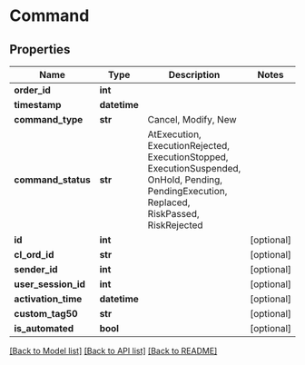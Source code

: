 # Command

## Properties
Name | Type | Description | Notes
------------ | ------------- | ------------- | -------------
**order_id** | **int** |  | 
**timestamp** | **datetime** |  | 
**command_type** | **str** | Cancel, Modify, New | 
**command_status** | **str** | AtExecution, ExecutionRejected, ExecutionStopped, ExecutionSuspended, OnHold, Pending, PendingExecution, Replaced, RiskPassed, RiskRejected | 
**id** | **int** |  | [optional] 
**cl_ord_id** | **str** |  | [optional] 
**sender_id** | **int** |  | [optional] 
**user_session_id** | **int** |  | [optional] 
**activation_time** | **datetime** |  | [optional] 
**custom_tag50** | **str** |  | [optional] 
**is_automated** | **bool** |  | [optional] 

[[Back to Model list]](../README.md#documentation-for-models) [[Back to API list]](../README.md#documentation-for-api-endpoints) [[Back to README]](../README.md)


